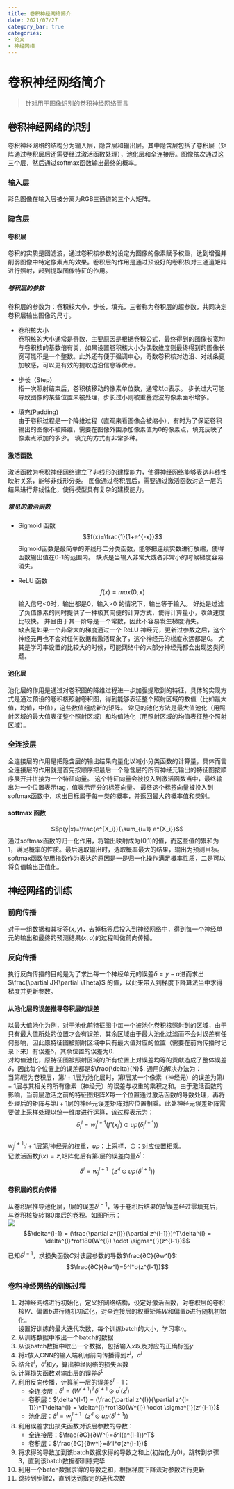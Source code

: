 ```yaml
---
title: 卷积神经网络简介
date: 2021/07/27
category_bar: true
categories: 
- 论文
- 神经网络
---
```


# 卷积神经网络简介
> 针对用于图像识别的卷积神经网络而言  

## 卷积神经网络的识别
卷积神经网络的结构分为输入层，隐含层和输出层。其中隐含层包括了卷积层（矩阵通过卷积层后还需要经过激活函数处理），池化层和全连接层。图像依次通过这三个层，然后通过softmax函数输出最终的概率。  

### 输入层
彩色图像在输入层被分离为RGB三通道的三个大矩阵。  

### 隐含层
#### 卷积层
卷积的实质是图滤波，通过卷积核参数的设定为图像的像素赋予权重，达到增强并削弱图像中特定像素点的效果。卷积层的作用是通过预设好的卷积核对三通道矩阵进行照射，起到提取图像特征的作用。  

##### 卷积层的参数
卷积层的参数为：卷积核大小，步长，填充，三者称为卷积层的超参数，共同决定卷积层输出图像的尺寸。   

- 卷积核大小  
卷积核的大小通常是奇数，主要原因是根据卷积公式，最终得到的图像长宽均与卷积核的基数倍有关，如果设置卷积核大小为偶数维度则最终得到的图像长宽可能不是一个整数。此外还有便于强调中心，奇数卷积核对边沿、对线条更加敏感，可以更有效的提取边沿信息等优点。  

- 步长（Step）  
指一次照射结束后，卷积核移动的像素单位数，通常以$\alpha$表示。  步长过大可能导致图像的某些位置未被处理，步长过小则被重叠滤波的像素面积增多。  

- 填充(Padding)  
由于卷积过程是一个降维过程（直观来看图像会被缩小），有时为了保证卷积输出的图像不被降维，需要在图像外围添加像素值为0的像素点，填充反映了像素点添加的多少。 填充的方式有非常多种。  

#### 激活函数
激活函数为卷积神经网络建立了非线形的建模能力，使得神经网络能够表达非线性映射关系，能够非线形分类。 图像通过卷积层后，需要通过激活函数对这一层的结果进行非线性化，使得模型具有复杂的建模能力。   

##### 常见的激活函数
- Sigmoid 函数  
$$f(x)=\frac{1}{1+e^{-x}}$$
Sigmoid函数是最简单的非线形二分类函数，能够把连续实数进行放缩，使得函数输出值在0-1的范围内。  缺点是当输入非常大或者非常小的时候梯度容易消失。  

- ReLU 函数  
$$f(x)=max(0,x)$$
输入信号<0时，输出都是0，输入>0 的情况下，输出等于输入。 好处是过滤了负值像素的同时提供了一种极其简便的计算方式，使得计算量小，收敛速度比较快。 并且由于其一阶导是一个常数，因此不容易发生梯度消失。  
缺点是如果一个非常大的梯度通过一个 ReLU 神经元，更新过参数之后，这个神经元再也不会对任何数据有激活现象了，这个神经元的梯度永远都是0。 尤其是学习率设置的比较大的时候，可能网络中的大部分神经元都会出现这类问题。  

#### 池化层
池化层的作用是通过对卷积图的降维过程进一步加强提取到的特征，具体的实现方式是通过预设的卷积核照射卷积图，得到能够表征整个照射区域的数值（比如最大值，均值，中值），这些数值组成新的矩阵。  常见的池化方法是最大值池化（用照射区域的最大值表征整个照射区域）和均值池化（用照射区域的均值表征整个照射区域）。   

### 全连接层
全连接层的作用是把隐含层的输出结果向量化以减小分类函数的计算量，具体而言全连接层的作用就是首先按顺序把最后一个隐含层的所有神经元输出的特征图按顺序展开并拼接为一个特征向量。 这个特征向量会被投入到激活函数当中，最终输出为一个位置表示tag，值表示评分的标签向量。  最终这个标签向量被投入到softmax函数中，求出目标属于每一类的概率，并返回最大的概率值和类别。  

#### softmax 函数
$$p(y|x)=\frac{e^{X_i}}{\sum_{i=1} e^{X_i}}$$
通过softmax函数的归一化作用，将输出映射成为(0,1)的值，而这些值的累和为1，满足概率的性质。最后选取输出时，选取概率最大的结果，输出为预测目标。softmax函数使用指数作为表达的原因是一是归一化操作满足概率性质，二是可以将负值输出正值化。    

## 神经网络的训练
### 前向传播
对于一组数据和其标签$(x,y)$，去掉标签后投入到神经网络中，得到每一个神经单元的输出和最终的预测结果$(x,a)$的过程叫做前向传播。   

### 反向传播
执行反向传播的目的是为了求出每一个神经单元的误差$\delta=y-a$进而求出$\frac{\partial J}{\partial \Theta}$ 的值，以此来带入到梯度下降算法当中求得梯度并更新参数。  

#### 从池化层的误差推导卷积层的误差
以最大值池化为例，对于池化前特征图中每一个被池化卷积核照射到的区域，由于只有最大值所处的位置才会有误差，其余区域由于最大池化过滤而不会对误差有任何影响，因此原特征图被照射区域中只有最大值对应的位置（需要在前向传播时记录下来）有误差$\delta$，其余位置的误差为0.  
对均值池化，原特征图被照射区域的所有位置上对误差均等的贡献造成了整体误差$\delta$，因此每个位置上的误差都是$\frac{\delta}{N}$.
通用的解决办法为：  
当第$l$层为卷积层，第$l+1$层为池化层时，第$l$层某一个像素（神经元）的误差为第$l+1$层与其相关的所有像素（神经元）的误差与权重的乘积之和。由于激活函数的影响，当前层激活之前的特征图矩阵$X$每一个位置通过激活函数的导数处理，再将处理后的矩阵与第$l+1$层的神经元误差矩阵对应位置相乘。此处神经元误差矩阵需要做上采样处理以统一维度进行运算，该过程表示为：  
$$\delta_j^l=w_j^{l+1}(f’(x_j^l) \odot up(\delta_j^{l+1}))$$  
$w_j^{l+1}$:$l+1$层第$j$神经元的权重，$up$：上采样，$\odot$：对应位置相乘。  
记激活函数$f(x)=z$,矩阵化后有第$l$层的误差向量$\delta^l$：  

$$\delta^l=w_j^{l+1}（ z’^{l} \odot up(\delta^{l+1}))$$  

#### 卷积层的反向传播
从卷积层推导池化层，$l$层的误差$δ^{l-1}$，等于卷积后结果的$δ^{l}$误差经过零填充后，与卷积核旋转180度后的卷积。如图所示：  
![](https://grzegorzgwardys.files.wordpress.com/2016/01/screenshot-from-2016-04-17-212043.png)
$$\delta^{l-1} =  (\frac{\partial z^{l}}{\partial z^{l-1}})^T\delta^{l} = \delta^{l}*rot180(W^{l}) \odot  \sigma^{'}(z^{l-1})$$

已知$δ^{l-1}$，求损失函数$C$对该层参数的导数$\frac{∂C}{∂w^l}$:  
$$\frac{∂C}{∂w^l}=δ^l*σ(z^{l-1})$$  

### 卷积神经网络的训练过程

1. 对神经网络进行初始化，定义好网络结构，设定好激活函数，对卷积层的卷积核$W$、偏置$b$进行随机初试化，对全连接层的权重矩阵$W$和偏置$b$进行随机初始化。  
设置好训练的最大迭代次数，每个训练batch的大小，学习率$η$。  
2. 从训练数据中取出一个batch的数据
3. 从该batch数据中取出一个数据，包括输入$x$以及对应的正确标签$y$
4. 将$x$放入CNN的输入端利用前向传播得到$z^l$，$a^l$
5. 结合$z^l$，$a^l$和$y$，算出神经网络的损失函数
6. 计算损失函数对输出层的误差$δ^L$
7. 利用反向传播，计算前一层的误差$δ^l-1$：
   - 全连接层：$δ^l=(W^{l+1})^Tδ^{l+1}⊙ \sigma^{'}(z^{l})$
   - 卷积层：$\delta^{l-1} =  (\frac{\partial z^{l}}{\partial z^{l-1}})^T\delta^{l} = \delta^{l}*rot180(W^{l}) \odot  \sigma^{'}(z^{l-1})$  
   - 池化层：$\delta^l=w_j^{l+1}（ z’^{l} \odot up(\delta^{l+1}))$  
8. 利用误差求出损失函数对该层参数的导数：  
   - 全连接层：$\frac{∂C}{∂W^l}=δ^l(a^{l-1})^T$  
   - 卷积层：$\frac{∂C}{∂w^l}=δ^l*σ(z^{l-1})$
9. 将求得的导数加到该batch数据求得的导数之和上(初始化为0)，跳转到步骤3，直到该batch数据都训练完毕
10. 利用一个batch数据求得的导数之和，根据梯度下降法对参数进行更新
11. 跳转到步骤2，直到达到指定的迭代次数